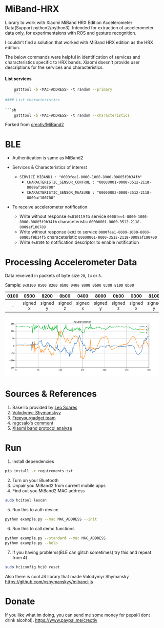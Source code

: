 # MiBand-HRX
Library to work with Xiaomi MiBand HRX Edition Accelerometer Data(Support python2/python3). Intended for extraction of accelerometer data only,
for experimentaions with ROS and gesture recognition.

I couldn't find a solution that worked with MiBand HRX edition as the HRX edition.

The below commands were helpful in identification of services and characteristics specific to HRX bands. Xiaomi doesn't provide user descriptions for the services and characteristics.

#### List services

```sh
    gatttool -b <MAC-ADDRESS> -t random --primary
    ```
#### List characteristics

```sh
    gatttool -b <MAC-ADDRESS> -t random --characteristics
```

Forked from [creotiv/MiBand2](https://github.com/creotiv/MiBand2)

# BLE
- Authentication is same as MiBand2
- Services & Characteristics of interest

    - ``SERVICE_MIBAND1 : "0000fee1-0000-1000-8000-00805f9b34fb"``
        - ``CHARACTERISTIC_SENSOR_CONTROL : "00000001-0000-3512-2118-0009af100700"``
        - ``CHARACTERISTIC_SENSOR_MEASURE : "00000002-0000-3512-2118-0009af100700"``

- To receive accelerometer notification
    - Write without response ``0x010119`` to service ``0000fee1-0000-1000-8000-00805f9b34fb`` characeteristic ``00000001-0000-3512-2118-0009af100700``
    - Write without response ``0x02`` to service ``0000fee1-0000-1000-8000-00805f9b34fb`` characeteristic ``00000001-0000-3512-2118-0009af100700``
    - Write ``0x0100`` to notification descriptor to enable notification

# Processing Accelerometer Data

Data received in packets of byte size ``20``, ``14`` or ``8``.

Sample: ``0x0100 0500 8200 0b00 0400 8000 0b00 0300 8100 0b00``


|0100  | 0500  | 8200  | 0b00 | 0400  | 8000  | 0b00  | 0300  | 8100  | 0b00   |
|:-:|:-:|:-:|:-:|:-:|:-:|:-:|:-:|:-:|:-:|
| -  | signed x  |signed y   | signed z  |  signed x |  signed y | signed z  | signed x  | signed y  |  signed z |


<img src="accel_plot.png" width="1200">




# Sources & References
1) Base lib provided by [Leo Soares](https://github.com/leojrfs/miband2)
2) [Volodymyr Shymanskyy](https://github.com/vshymanskyy/miband2-python-test)
3) [Freeyourgadget team](https://github.com/Freeyourgadget/Gadgetbridge/tree/master/app/src/main/java/nodomain/freeyourgadget/gadgetbridge/service/devices/huami/miband2)
4) [ragcsalo's comment](https://github.com/Freeyourgadget/Gadgetbridge/issues/63#issuecomment-493740447)
5) [Xiaomi band protocol analyze](http://changy-.github.io/articles/xiao-mi-band-protocol-analyze.html)



# Run 

1) Install dependencies
```sh
pip install -r requirements.txt
```
2) Turn on your Bluetooth
3) Unpair you MiBand2 from current mobile apps
4) Find out you MiBand2 MAC address
```sh
sudo hcitool lescan
```
5) Run this to auth device
```sh
python example.py --mac MAC_ADDRESS --init
```
6) Run this to call demo functions
```sh
python example.py --standard --mac MAC_ADDRESS
python example.py --help
```
7) If you having problems(BLE can glitch sometimes) try this and repeat from 4)
```sh
sudo hciconfig hci0 reset
```
Also there is cool JS library that made Volodymyr Shymansky https://github.com/vshymanskyy/miband-js

# Donate
If you like what im doing, you can send me some money for pepsi(i dont drink alcohol). https://www.paypal.me/creotiv
